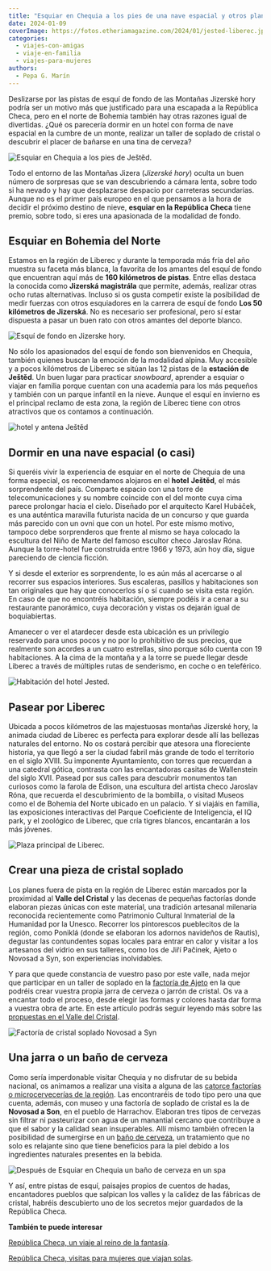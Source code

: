 ```yaml
---
title: "Esquiar en Chequia a los pies de una nave espacial y otros planes especiales"
date: 2024-01-09
coverImage: https://fotos.etheriamagazine.com/2024/01/jested-liberec.jpg
categories: 
  - viajes-con-amigas
  - viaje-en-familia
  - viajes-para-mujeres
authors: 
  - Pepa G. Marín
---
```


Deslizarse por las pistas de esquí de fondo de las Montañas Jizerské hory podría ser un 
motivo más que justificado para una escapada a la República Checa, pero en el norte de 
Bohemia también hay otras razones igual de divertidas. ¿Qué os parecería dormir en un 
hotel con forma de nave espacial en la cumbre de un monte, realizar un taller de soplado 
de cristal o descubrir el placer de bañarse en una tina de cerveza? 

![Esquiar en Chequia a los pies de Ještěd.](https://fotos.etheriamagazine.com/2024/01/esqui-jested.jpg "Antena y hotel Ještěd © Karel Hubáček – heirs 1963")

Todo el entorno de las Montañas Jizera (_Jizerské hory_) oculta un buen número de 
sorpresas que se van descubriendo a cámara lenta, sobre todo si ha nevado y hay que 
desplazarse despacio por carreteras secundarias. Aunque no es el primer país europeo en 
el que pensamos a la hora de decidir el próximo destino de nieve, **esquiar en la 
República Checa** tiene premio, sobre todo, si eres una apasionada de la modalidad de 
fondo. 

## Esquiar en Bohemia del Norte

Estamos en la región de Liberec y durante la temporada más fría del año muestra su 
faceta más blanca, la favorita de los amantes del esquí de fondo que encuentran aquí más 
de **160 kilómetros de pistas**. Entre ellas destaca la conocida como **Jizerská 
magistrála** que permite, además, realizar otras ocho rutas alternativas. Incluso si os 
gusta competir existe la posibilidad de medir fuerzas con otros esquiadores en la 
carrera de esquí de fondo **Los 50 kilómetros de Jizerská**. No es necesario ser 
profesional, pero sí estar dispuesta a pasar un buen rato con otros amantes del deporte 
blanco. 

![Esquí de fondo en Jizerske hory.](https://fotos.etheriamagazine.com/2024/01/Jizerske-hory.jpg "Esquí de fondo en Jizerská hory. © Swuerfel shutterstock")

No sólo los apasionados del esquí de fondo son bienvenidos en Chequia, también quienes 
buscan la emoción de la modalidad alpina. Muy accesible y a pocos kilómetros de Liberec 
se sitúan las 12 pistas de la **estación de Ještěd**. Un buen lugar para practicar 
_snowboard_, aprender a esquiar o viajar en familia porque cuentan con una academia para 
los más pequeños y también con un parque infantil en la nieve. Aunque el esquí en 
invierno es el principal reclamo de esta zona, la región de Liberec tiene con otros 
atractivos que os contamos a continuación. 

![hotel y antena Ještěd](https://fotos.etheriamagazine.com/2024/01/jested-liberec-850x638.jpg "Ještěd. © Transmitter and hotel Ještěd Karel Hubáček – heirs 1963")

## Dormir en una nave espacial (o casi)

Si queréis vivir la experiencia de esquiar en el norte de Chequia de una forma especial, 
os recomendamos alojaros en el **hotel** **Ještěd**, el más sorprendente del país. 
Comparte espacio con una torre de telecomunicaciones y su nombre coincide con el del 
monte cuya cima parece prolongar hacia el cielo. Diseñado por el arquitecto Karel 
Hubáček, es una auténtica maravilla futurista nacida de un concurso y que guarda más 
parecido con un ovni que con un hotel. Por este mismo motivo, tampoco debe sorprenderos 
que frente al mismo se haya colocado la escultura del Niño de Marte del famoso escultor 
checo Jaroslav Róna. Aunque la torre-hotel fue construida entre 1966 y 1973, aún hoy 
día, sigue pareciendo de ciencia ficción. 

Y si desde el exterior es sorprendente, lo es aún más al acercarse o al recorrer sus 
espacios interiores. Sus escaleras, pasillos y habitaciones son tan originales que hay 
que conocerlos sí o sí cuando se visita esta región. En caso de que no encontréis 
habitación, siempre podéis ir a cenar a su restaurante panorámico, cuya decoración y 
vistas os dejarán igual de boquiabiertas. 

Amanecer o ver el atardecer desde esta ubicación es un privilegio reservado para unos 
pocos y no por lo prohibitivo de sus precios, que realmente son acordes a un cuatro 
estrellas, sino porque sólo cuenta con 19 habitaciones. A la cima de la montaña y a la 
torre se puede llegar desde Liberec a través de múltiples rutas de senderismo, en coche 
o en teleférico. 

![Habitación del hotel Jested.](https://fotos.etheriamagazine.com/2024/01/hotel-jested-habitacion.jpg "Habitación del hotel Ještěd. © alesjungmann.com")

## Pasear por Liberec

Ubicada a pocos kilómetros de las majestuosas montañas Jizerské hory, la animada ciudad 
de Liberec es perfecta para explorar desde allí las bellezas naturales del entorno. No 
os costará percibir que atesora una floreciente historia, ya que llegó a ser la ciudad 
fabril más grande de todo el territorio en el siglo XVIII. Su imponente Ayuntamiento, 
con torres que recuerdan a una catedral gótica, contrasta con las encantadoras casitas 
de Wallenstein del siglo XVII. Pasead por sus calles para descubrir monumentos tan 
curiosos como la farola de Edison, una escultura del artista checo Jaroslav Róna, que 
recuerda el descubrimiento de la bombilla, o visitad Museos como el de Bohemia del Norte 
ubicado en un palacio. Y si viajáis en familia, las exposiciones interactivas del Parque 
Coeficiente de Inteligencia, el IQ park, y el zoológico de Liberec, que cría tigres 
blancos, encantarán a los más jóvenes. 

![Plaza principal de Liberec.](https://fotos.etheriamagazine.com/2024/01/liberec.jpg "Liberec. © Ladislav Renner")

## Crear una pieza de cristal soplado

Los planes fuera de pista en la región de Liberec están marcados por la proximidad al 
**Valle del Cristal** y las decenas de pequeñas factorías donde elaboran piezas únicas 
con este material, una tradición artesanal milenaria reconocida recientemente como 
Patrimonio Cultural Inmaterial de la Humanidad por la Unesco. Recorrer los pintorescos 
pueblecitos de la región, como Poniklá (donde se elaboran los adornos navideños de 
Rautis), degustar las contundentes sopas locales para entrar en calor y visitar a los 
artesanos del vidrio en sus talleres, como los de Jiří Pačinek, Ajeto o Novosad a Syn, 
son experiencias inolvidables. 

Y para que quede constancia de vuestro paso por este valle, nada mejor que participar en 
un taller de soplado en la [factoría de 
Ajeto](https://www.ajetoglass.com/jidelni-a-napojovy-listek) en la que podréis crear 
vuestra propia jarra de cerveza o jarrón de cristal. Os va a encantar todo el proceso, 
desde elegir las formas y colores hasta dar forma a vuestra obra de arte. En este 
artículo podrás seguir leyendo más sobre las [propuestas en el Valle del 
Cristal](https://etheriamagazine.com/2023/01/09/valle-cristal-republica-checa/). 

![Factoría de cristal soplado Novosad a Syn](https://fotos.etheriamagazine.com/2024/01/Taller-Novosad-syn-667x1000.jpg "© Factoría de cristal soplado Novosad a Syn.")

## Una jarra o un baño de cerveza

Como sería imperdonable visitar Chequia y no disfrutar de su bebida nacional, os 
animamos a realizar una visita a alguna de las [catorce factorías o microcervecerías de 
la 
región](https://www.liberecky-kraj.cz/cs/stravovani/pivovary.html#orderby=2|ASC;page=2;gregionvybrane=;cis=;lastclick=17426). 
Las encontraréis de todo tipo pero una que cuenta, además, con museo y una factoría de 
soplado de cristal es la de **Novosad a Son**, en el pueblo de Harrachov. Elaboran tres 
tipos de cervezas sin filtrar ni pasteurizar con agua de un manantial cercano que 
contribuye a que el sabor y la calidad sean insuperables. Allí mismo también ofrecen la 
posibilidad de sumergirse en un [baño de 
cerveza](https://www.sklarnaharrachov.cz/lazne/cenik), un tratamiento que no solo es 
relajante sino que tiene beneficios para la piel debido a los ingredientes naturales 
presentes en la bebida. 

![Después de Esquiar en Chequia un baño de cerveza en un spa](https://fotos.etheriamagazine.com/2024/01/spa-cerveza-chequia.jpg "Los spas de cerveza son una modalidad que hay que probar en Chequia. © Petr Polák")

Y así, entre pistas de esquí, paisajes propios de cuentos de hadas, encantadores pueblos 
que salpican los valles y la calidez de las fábricas de cristal, habréis descubierto uno 
de los secretos mejor guardados de la República Checa. 

**También te puede interesar** 

[República Checa, un viaje al reino de la 
fantasía](https://etheriamagazine.com/2021/02/26/excursiones-magicas-desde-praga-republica-checa/). 

[República Checa, visitas para mujeres que viajan 
solas](https://etheriamagazine.com/2020/05/29/viajar-sola-a-republica-checa-visitas-y-consejos/).

